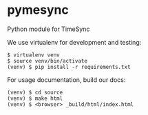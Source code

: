 # pymesync

Python module for TimeSync

We use virtualenv for development and testing:

```
$ virtualenv venv
$ source venv/bin/activate
(venv) $ pip install -r requirements.txt
```

For usage documentation, build our docs:

```
(venv) $ cd source
(venv) $ make html
(venv) $ <browser> _build/html/index.html
```
